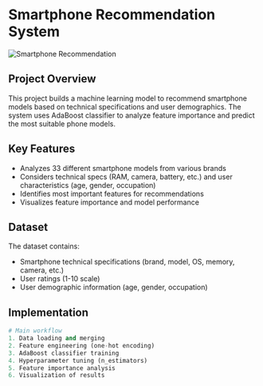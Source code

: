 # Smartphone Recommendation System

![Smartphone Recommendation](https://avatars.mds.yandex.net/i?id=aa78e71ab6327b758c4e1a99d15fe39b_l-11379423-images-thumbs&n=13)

## Project Overview

This project builds a machine learning model to recommend smartphone models based on technical specifications and user demographics. The system uses AdaBoost classifier to analyze feature importance and predict the most suitable phone models.

## Key Features

- Analyzes 33 different smartphone models from various brands
- Considers technical specs (RAM, camera, battery, etc.) and user characteristics (age, gender, occupation)
- Identifies most important features for recommendations
- Visualizes feature importance and model performance

## Dataset

The dataset contains:
- Smartphone technical specifications (brand, model, OS, memory, camera, etc.)
- User ratings (1-10 scale)
- User demographic information (age, gender, occupation)

## Implementation

```python
# Main workflow
1. Data loading and merging
2. Feature engineering (one-hot encoding)
3. AdaBoost classifier training
4. Hyperparameter tuning (n_estimators)
5. Feature importance analysis
6. Visualization of results
